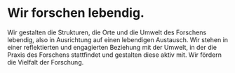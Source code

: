 <!---
   NAME - The NAME of this project is:
ethos

  FILE - The FILENAME of the current file is:
/v3a1.md

  CREATION - This project was CREATED on:
2017-01-28-16:15:00 UTC

  MODIFICATION - This project was last MODIFIED on:
2017-01-28-16:15:00 UTC

  VERSION - The current VERSION of this project is:
<git-commit-hash>-2017-01-28-16:15:00 UTC

  CREATOR(S) - This project was CREATED by:
Michael Czechowski, Martin Maga

  CONTACT - You can CONTACT the creator(s) or developer(s) of this project at:
E-Mail: mail@martinmaga.de

  COPYRIGHT - The COPYRIGHT holder of this project is:
COPYRIGHT (c) 2016 Martin Maga

  LICENSE - This project is LICENSED under the following license:
Martin Maga 2016 CC BY-SA 4.0 https://creativecommons.org

  SUBFILE – This is a SUBFILE! For more INFORMATION on this project go to:
/README.md+
--->

# Wir forschen lebendig.

Wir gestalten die Strukturen, die Orte und die Umwelt des Forschens lebendig, also in Ausrichtung auf einen lebendigen Austausch.
Wir stehen in einer reflektierten und engagierten Beziehung mit der Umwelt, in der die Praxis des Forschens stattfindet und gestalten diese aktiv mit.
Wir fördern die Vielfalt der Forschung.
